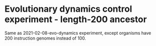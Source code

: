 # Evolutionary dynamics control experiment - length-200 ancestor

Same as 2021-02-08-evo-dynamics experiment, except organisms have 200 instruction genomes instead of 100.